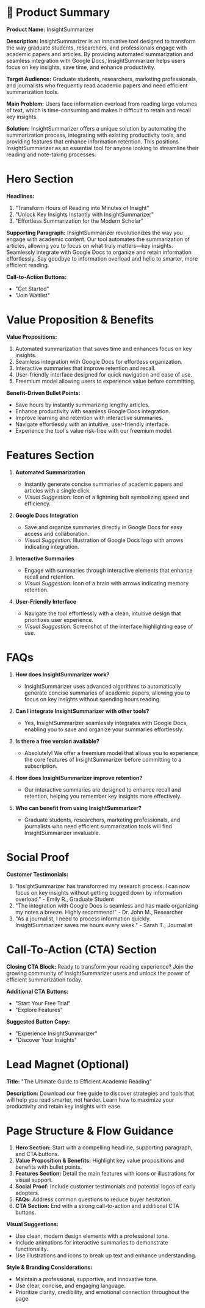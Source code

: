 # 🎯 Product Summary

**Product Name:** InsightSummarizer

**Description:** InsightSummarizer is an innovative tool designed to transform the way graduate students, researchers, and professionals engage with academic papers and articles. By providing automated summarization and seamless integration with Google Docs, InsightSummarizer helps users focus on key insights, save time, and enhance productivity.

**Target Audience:** Graduate students, researchers, marketing professionals, and journalists who frequently read academic papers and need efficient summarization tools.

**Main Problem:** Users face information overload from reading large volumes of text, which is time-consuming and makes it difficult to retain and recall key insights.

**Solution:** InsightSummarizer offers a unique solution by automating the summarization process, integrating with existing productivity tools, and providing features that enhance information retention. This positions InsightSummarizer as an essential tool for anyone looking to streamline their reading and note-taking processes.

# Hero Section

**Headlines:**
1. "Transform Hours of Reading into Minutes of Insight"
2. "Unlock Key Insights Instantly with InsightSummarizer"
3. "Effortless Summarization for the Modern Scholar"

**Supporting Paragraph:** 
InsightSummarizer revolutionizes the way you engage with academic content. Our tool automates the summarization of articles, allowing you to focus on what truly matters—key insights. Seamlessly integrate with Google Docs to organize and retain information effortlessly. Say goodbye to information overload and hello to smarter, more efficient reading.

**Call-to-Action Buttons:**
- "Get Started"
- "Join Waitlist"

# Value Proposition & Benefits

**Value Propositions:**
1. Automated summarization that saves time and enhances focus on key insights.
2. Seamless integration with Google Docs for effortless organization.
3. Interactive summaries that improve retention and recall.
4. User-friendly interface designed for quick navigation and ease of use.
5. Freemium model allowing users to experience value before committing.

**Benefit-Driven Bullet Points:**
- Save hours by instantly summarizing lengthy articles.
- Enhance productivity with seamless Google Docs integration.
- Improve learning and retention with interactive summaries.
- Navigate effortlessly with an intuitive, user-friendly interface.
- Experience the tool's value risk-free with our freemium model.

# Features Section

1. **Automated Summarization**
   - Instantly generate concise summaries of academic papers and articles with a single click.
   - *Visual Suggestion:* Icon of a lightning bolt symbolizing speed and efficiency.

2. **Google Docs Integration**
   - Save and organize summaries directly in Google Docs for easy access and collaboration.
   - *Visual Suggestion:* Illustration of Google Docs logo with arrows indicating integration.

3. **Interactive Summaries**
   - Engage with summaries through interactive elements that enhance recall and retention.
   - *Visual Suggestion:* Icon of a brain with arrows indicating memory retention.

4. **User-Friendly Interface**
   - Navigate the tool effortlessly with a clean, intuitive design that prioritizes user experience.
   - *Visual Suggestion:* Screenshot of the interface highlighting ease of use.

# FAQs

1. **How does InsightSummarizer work?**
   - InsightSummarizer uses advanced algorithms to automatically generate concise summaries of academic papers, allowing you to focus on key insights without spending hours reading.

2. **Can I integrate InsightSummarizer with other tools?**
   - Yes, InsightSummarizer seamlessly integrates with Google Docs, enabling you to save and organize your summaries effortlessly.

3. **Is there a free version available?**
   - Absolutely! We offer a freemium model that allows you to experience the core features of InsightSummarizer before committing to a subscription.

4. **How does InsightSummarizer improve retention?**
   - Our interactive summaries are designed to enhance recall and retention, helping you remember key insights more effectively.

5. **Who can benefit from using InsightSummarizer?**
   - Graduate students, researchers, marketing professionals, and journalists who need efficient summarization tools will find InsightSummarizer invaluable.

# Social Proof

**Customer Testimonials:**
1. "InsightSummarizer has transformed my research process. I can now focus on key insights without getting bogged down by information overload." - Emily R., Graduate Student
2. "The integration with Google Docs is seamless and has made organizing my notes a breeze. Highly recommend!" - Dr. John M., Researcher
3. "As a journalist, I need to process information quickly. InsightSummarizer saves me hours every week." - Sarah T., Journalist

# Call-To-Action (CTA) Section

**Closing CTA Block:**
Ready to transform your reading experience? Join the growing community of InsightSummarizer users and unlock the power of efficient summarization today.

**Additional CTA Buttons:**
- "Start Your Free Trial"
- "Explore Features"

**Suggested Button Copy:**
- "Experience InsightSummarizer"
- "Discover Your Insights"

# Lead Magnet (Optional)

**Title:** "The Ultimate Guide to Efficient Academic Reading"

**Description:** Download our free guide to discover strategies and tools that will help you read smarter, not harder. Learn how to maximize your productivity and retain key insights with ease.

# Page Structure & Flow Guidance

1. **Hero Section:** Start with a compelling headline, supporting paragraph, and CTA buttons.
2. **Value Proposition & Benefits:** Highlight key value propositions and benefits with bullet points.
3. **Features Section:** Detail the main features with icons or illustrations for visual support.
4. **Social Proof:** Include customer testimonials and potential logos of early adopters.
5. **FAQs:** Address common questions to reduce buyer hesitation.
6. **CTA Section:** End with a strong call-to-action and additional CTA buttons.

**Visual Suggestions:**
- Use clean, modern design elements with a professional tone.
- Include animations for interactive summaries to demonstrate functionality.
- Use illustrations and icons to break up text and enhance understanding.

**Style & Branding Considerations:**
- Maintain a professional, supportive, and innovative tone.
- Use clear, concise, and engaging language.
- Prioritize clarity, credibility, and emotional connection throughout the page.